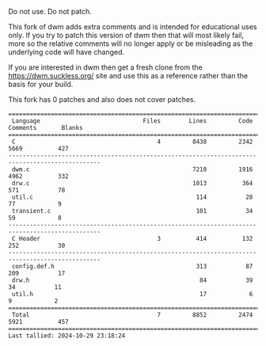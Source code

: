 Do not use. Do not patch.

This fork of dwm adds extra comments and is intended for educational uses only. If you try to patch
this version of dwm then that will most likely fail, more so the relative comments will no longer
apply or be misleading as the underlying code will have changed.

If you are interested in dwm then get a fresh clone from the https://dwm.suckless.org/ site and use
this as a reference rather than the basis for your build.

This fork has 0 patches and also does not cover patches.

<!-- START STATS 1 -->
<!-- END STATS 1 -->


<!-- START STATS 2 -->
````
================================================================================================
 Language                             Files        Lines         Code     Comments       Blanks
================================================================================================
 C                                        4         8438         2342         5669          427
------------------------------------------------------------------------------------------------
 dwm.c                                              7210         1916         4962          332
 drw.c                                              1013          364          571           78
 util.c                                              114           28           77            9
 transient.c                                         101           34           59            8
------------------------------------------------------------------------------------------------
 C Header                                 3          414          132          252           30
------------------------------------------------------------------------------------------------
 config.def.h                                        313           87          209           17
 drw.h                                                84           39           34           11
 util.h                                               17            6            9            2
================================================================================================
 Total                                    7         8852         2474         5921          457
================================================================================================
Last tallied: 2024-10-29 23:18:24
````
<!-- END STATS 2 -->

